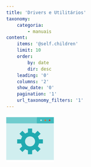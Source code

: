 ```yaml
---
title: 'Drivers e Utilitários'
taxonomy:
    categoria:
        - manuais
content:
    items: '@self.children'
    limit: 10
    order:
        by: date
        dir: desc
    leading: '0'
    columns: '2'
    show_date: '0'
    pagination: '1'
    url_taxonomy_filters: '1'
---
```


![Drivers e Utilitários](software.png)